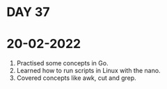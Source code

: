 # DAY 37

# 20-02-2022

1. Practised some concepts in Go.
2. Learned how to run scripts in Linux with the nano.
3. Covered concepts like awk, cut and grep.
